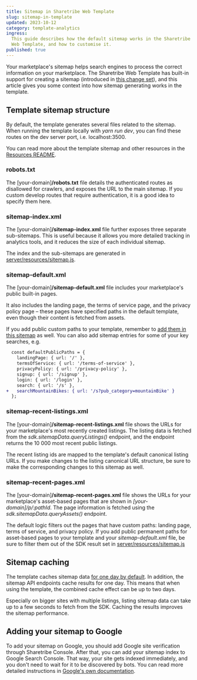 ```yaml
---
title: Sitemap in Sharetribe Web Template
slug: sitemap-in-template
updated: 2023-10-12
category: template-analytics
ingress:
  This guide describes how the default sitemap works in the Sharetribe
  Web Template, and how to customise it.
published: true
---
```


Your marketplace's sitemap helps search engines to process the correct
information on your marketplace. The Sharetribe Web Template has
built-in support for creating a sitemap (introduced in
[this change set](https://github.com/sharetribe/web-template/pull/243)),
and this article gives you some context into how sitemap generating
works in the template.

## Template sitemap structure

By default, the template generates several files related to the sitemap.
When running the template locally with _yarn run dev_, you can find
these routes on the dev server port, i.e. localhost:3500.

You can read more about the template sitemap and other resources in the
[Resources README](https://github.com/sharetribe/web-template/blob/main/server/resources/README.md).

### robots.txt

The [your-domain]**/robots.txt** file details the authenticated routes
as disallowed for crawlers, and exposes the URL to the main sitemap. If
you custom develop routes that require authentication, it is a good idea
to specify them here.

### sitemap-index.xml

The [your-domain]**/sitemap-index.xml** file further exposes three
separate sub-sitemaps. This is useful because it allows you more
detailed tracking in analytics tools, and it reduces the size of each
individual sitemap.

The index and the sub-sitemaps are generated in
[server/resources/sitemap.js](https://github.com/sharetribe/web-template/blob/main/server/resources/sitemap.js).

### sitemap-default.xml

The [your-domain]**/sitemap-default.xml** file includes your
marketplace's public built-in pages.

It also includes the landing page, the terms of service page, and the
privacy policy page – these pages have specified paths in the default
template, even though their content is fetched from assets.

If you add public custom paths to your template, remember to
[add them in this sitemap](https://github.com/sharetribe/web-template/blob/main/server/resources/sitemap.js#L45)
as well. You can also add sitemap entries for some of your key searches,
e.g.

```diff
  const defaultPublicPaths = {
    landingPage: { url: '/' },
    termsOfService: { url: '/terms-of-service' },
    privacyPolicy: { url: '/privacy-policy' },
    signup: { url: '/signup' },
    login: { url: '/login' },
    search: { url: '/s' },
+   searchMountainBikes: { url: '/s?pub_category=mountainBike' }
  };
```

### sitemap-recent-listings.xml

The [your-domain]**/sitemap-recent-listings.xml** file shows the URLs
for your marketplace's most recently created listings. The listing data
is fetched from the _sdk.sitemapData.queryListings()_ endpoint, and the
endpoint returns the 10 000 most recent public listings.

The recent listing ids are mapped to the template's default canonical
listing URLs. If you make changes to the listing canonical URL
structure, be sure to make the corresponding changes to this sitemap as
well.

### sitemap-recent-pages.xml

The [your-domain]**/sitemap-recent-pages.xml** file shows the URLs for
your marketplace's asset-based pages that are shown in
_[your-domain]/p/:pathId_. The page information is fetched using the
_sdk.sitemapData.queryAssets()_ endpoint.

The default logic filters out the pages that have custom paths: landing
page, terms of service, and privacy policy. If you add public permanent
paths for asset-based pages to your template and your
_sitemap-default.xml_ file, be sure to filter them out of the SDK result
set in
[server/resources/sitemap.js](https://github.com/sharetribe/web-template/blob/main/server/resources/sitemap.js#L284)

## Sitemap caching

The template caches sitemap data
[for one day by default](https://github.com/sharetribe/web-template/blob/main/server/resources/sitemap.js#L55).
In addition, the sitemap API endpoints cache results for one day. This
means that when using the template, the combined cache effect can be up
to two days.

Especially on bigger sites with multiple listings, listing sitemap data
can take up to a few seconds to fetch from the SDK. Caching the results
improves the sitemap performance.

## Adding your sitemap to Google

To add your sitemap on Google, you should add Google site verification
through Sharetribe Console. After that, you can add your sitemap index
to Google Search Console. That way, your site gets indexed immediately,
and you don't need to wait for it to be discovered by bots. You can read
more detailed instructions in
[Google's own documentation](https://developers.google.com/search/docs/crawling-indexing/sitemaps/build-sitemap#addsitemap).
